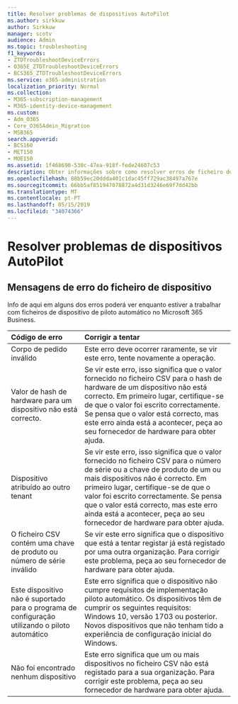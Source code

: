 ```yaml
---
title: Resolver problemas de dispositivos AutoPilot
ms.author: sirkkuw
author: Sirkkuw
manager: scotv
audience: Admin
ms.topic: troubleshooting
f1_keywords:
- ZTDTroubleshootDeviceErrors
- O365E_ZTDTroubleshootDeviceErrors
- BCS365_ZTDTroubleshootDeviceErrors
ms.service: o365-administration
localization_priority: Normal
ms.collection:
- M365-subscription-management
- M365-identity-device-management
ms.custom:
- Adm_O365
- Core_O365Admin_Migration
- MSB365
search.appverid:
- BCS160
- MET150
- MOE150
ms.assetid: 1f468690-530c-47ea-918f-fede24607c53
description: Obter informações sobre como resolver erros de ficheiro do dispositivo de piloto automático.
ms.openlocfilehash: 88b59ec20ddda401c1dac45ff729ac38497a767e
ms.sourcegitcommit: 66bb5af851947078872a4d31d3246e69f7dd42bb
ms.translationtype: MT
ms.contentlocale: pt-PT
ms.lasthandoff: 05/15/2019
ms.locfileid: "34074366"
---
```

# <a name="troubleshoot-autopilot-device-errors"></a>Resolver problemas de dispositivos AutoPilot

## <a name="device-file-error-messages"></a>Mensagens de erro do ficheiro de dispositivo

Info de aqui em alguns dos erros poderá ver enquanto estiver a trabalhar com ficheiros de dispositivo de piloto automático no Microsoft 365 Business. 
  
|**Código de erro**|**Corrigir a tentar**|
|:-----|:-----|
|Corpo de pedido inválido  <br/> |Este erro deve ocorrer raramente, se vir este erro, tente novamente a operação.  <br/> |
|Valor de hash de hardware para um dispositivo não está correcto.  <br/> |Se vir este erro, isso significa que o valor fornecido no ficheiro CSV para o hash de hardware de um dispositivo não está correcto. Em primeiro lugar, certifique-se de que o valor foi escrito correctamente. Se pensa que o valor está correcto, mas este erro ainda está a acontecer, peça ao seu fornecedor de hardware para obter ajuda.  <br/> |
|Dispositivo atribuído ao outro tenant  <br/> |Se vir este erro, isso significa que o valor fornecido no ficheiro CSV para o número de série ou a chave de produto de um ou mais dispositivos não é correcto. Em primeiro lugar, certifique-se de que o valor foi escrito correctamente. Se pensa que o valor está correcto, mas este erro ainda está a acontecer, peça ao seu fornecedor de hardware para obter ajuda.  <br/> |
|O ficheiro CSV contém uma chave de produto ou número de série inválido  <br/> |Se vir este erro significa que o dispositivo que está a tentar registar já está registado por uma outra organização. Para corrigir este problema, peça ao seu fornecedor de hardware para obter ajuda.  <br/> |
|Este dispositivo não é suportado para o programa de configuração utilizando o piloto automático  <br/> | Este erro significa que o dispositivo não cumpre requisitos de implementação piloto automático. Os dispositivos têm de cumprir os seguintes requisitos:  <br/>  Windows 10, versão 1703 ou posterior.  <br/>  Novos dispositivos que não tenham tido a experiência de configuração inicial do Windows.  <br/> |
|Não foi encontrado nenhum dispositivo  <br/> |Este erro significa que um ou mais dispositivos no ficheiro CSV não está registado para a sua organização. Para corrigir este problema, peça ao seu fornecedor de hardware para obter ajuda.  <br/> |
   
